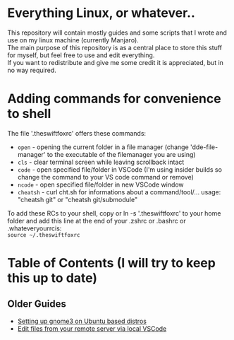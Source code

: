 # Everything Linux, or whatever..
This repository will contain mostly guides and some scripts that I wrote and use on my linux machine (currently Manjaro).  
The main purpose of this repository is as a central place to store this stuff for myself, but feel free to use and edit everything.  
If you want to redistribute and give me some credit it is appreciated, but in no way required.  

# Adding commands for convenience to shell  
The file '.theswiftfoxrc' offers these commands:  
* ```open``` - opening the current folder in a file manager (change 'dde-file-manager' to the executable of the filemanager you are using)  
* ```cls``` - clear terminal screen while leaving scrollback intact  
* ```code``` - open specified file/folder in VSCode (I'm using insider builds so change the command to your VS code command or remove)  
* ```ncode``` - open specified file/folder in new VSCode window  
* ```cheatsh``` - curl cht.sh for informations about a command/tool/... usage: "cheatsh git" or "cheatsh git/submodule"  

To add these RCs to your shell, copy or ln -s '.theswiftfoxrc' to your home folder and add this line at the end of your .zshrc or .bashrc or .whateveryourrcis:  
```source ~/.theswiftfoxrc```  

# Table of Contents (I will try to keep this up to date)  

## Older Guides  
* [Setting up gnome3 on Ubuntu based distros](ubuntu_setup_gnome3.md)
* [Edit files from your remote server via local VSCode](vscode_rmate.md)
